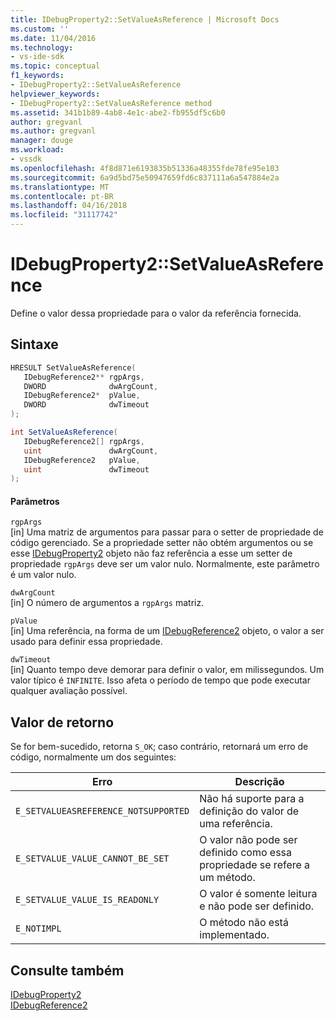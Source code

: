 ```yaml
---
title: IDebugProperty2::SetValueAsReference | Microsoft Docs
ms.custom: ''
ms.date: 11/04/2016
ms.technology:
- vs-ide-sdk
ms.topic: conceptual
f1_keywords:
- IDebugProperty2::SetValueAsReference
helpviewer_keywords:
- IDebugProperty2::SetValueAsReference method
ms.assetid: 341b1b89-4ab8-4e1c-abe2-fb955df5c6b0
author: gregvanl
ms.author: gregvanl
manager: douge
ms.workload:
- vssdk
ms.openlocfilehash: 4f8d871e6193835b51336a48355fde78fe95e103
ms.sourcegitcommit: 6a9d5bd75e50947659fd6c837111a6a547884e2a
ms.translationtype: MT
ms.contentlocale: pt-BR
ms.lasthandoff: 04/16/2018
ms.locfileid: "31117742"
---
```

# <a name="idebugproperty2setvalueasreference"></a>IDebugProperty2::SetValueAsReference
Define o valor dessa propriedade para o valor da referência fornecida.  
  
## <a name="syntax"></a>Sintaxe  
  
```cpp  
HRESULT SetValueAsReference(  
   IDebugReference2** rgpArgs,  
   DWORD              dwArgCount,  
   IDebugReference2*  pValue,  
   DWORD              dwTimeout  
);  
```  
  
```csharp  
int SetValueAsReference(  
   IDebugReference2[] rgpArgs,  
   uint               dwArgCount,  
   IDebugReference2   pValue,  
   uint               dwTimeout  
);  
```  
  
#### <a name="parameters"></a>Parâmetros  
 `rgpArgs`  
 [in] Uma matriz de argumentos para passar para o setter de propriedade de código gerenciado. Se a propriedade setter não obtém argumentos ou se esse [IDebugProperty2](../../../extensibility/debugger/reference/idebugproperty2.md) objeto não faz referência a esse um setter de propriedade `rgpArgs` deve ser um valor nulo. Normalmente, este parâmetro é um valor nulo.  
  
 `dwArgCount`  
 [in] O número de argumentos a `rgpArgs` matriz.  
  
 `pValue`  
 [in] Uma referência, na forma de um [IDebugReference2](../../../extensibility/debugger/reference/idebugreference2.md) objeto, o valor a ser usado para definir essa propriedade.  
  
 `dwTimeout`  
 [in] Quanto tempo deve demorar para definir o valor, em milissegundos. Um valor típico é `INFINITE`. Isso afeta o período de tempo que pode executar qualquer avaliação possível.  
  
## <a name="return-value"></a>Valor de retorno  
 Se for bem-sucedido, retorna `S_OK`; caso contrário, retornará um erro de código, normalmente um dos seguintes:  
  
|Erro|Descrição|  
|-----------|-----------------|  
|`E_SETVALUEASREFERENCE_NOTSUPPORTED`|Não há suporte para a definição do valor de uma referência.|  
|`E_SETVALUE_VALUE_CANNOT_BE_SET`|O valor não pode ser definido como essa propriedade se refere a um método.|  
|`E_SETVALUE_VALUE_IS_READONLY`|O valor é somente leitura e não pode ser definido.|  
|`E_NOTIMPL`|O método não está implementado.|  
  
## <a name="see-also"></a>Consulte também  
 [IDebugProperty2](../../../extensibility/debugger/reference/idebugproperty2.md)   
 [IDebugReference2](../../../extensibility/debugger/reference/idebugreference2.md)